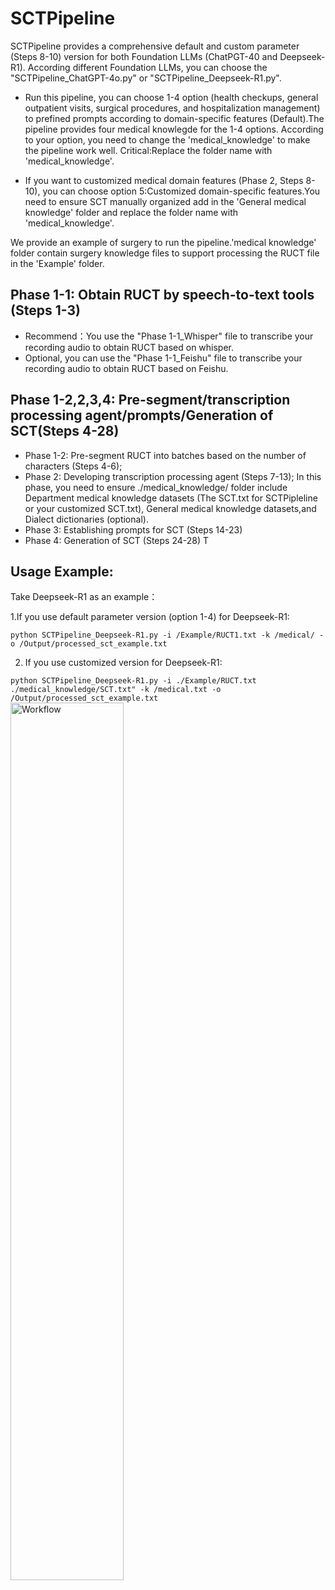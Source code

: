 # SCTPipeline
SCTPipeline provides a comprehensive default and custom parameter (Steps 8-10) version for both Foundation LLMs (ChatPGT-40 and Deepseek-R1).
According different Foundation LLMs, you can choose the "SCTPipeline_ChatGPT-4o.py" or "SCTPipeline_Deepseek-R1.py".
* Run this pipeline, you can choose 1-4 option (health checkups, general outpatient visits, surgical procedures, and hospitalization management) to prefined prompts according to domain-specific features (Default).The pipeline provides four medical knowlegde for the 1-4 options. According to your option, you need to change the 'medical_knowledge' to make the pipeline work well. Critical:Replace the folder name with 'medical_knowledge'.
  
* If you want to customized medical domain features (Phase 2, Steps 8-10), you can choose option 5:Customized domain-specific features.You need to ensure SCT manually organized add in the 'General medical knowledge' folder and replace the folder name with 'medical_knowledge'.

We provide an example of surgery to run the pipeline.'medical knowledge' folder contain surgery knowledge files to support processing the RUCT file in the 'Example' folder.

## Phase 1-1: Obtain RUCT by speech-to-text tools (Steps 1-3)
* Recommend：You use the "Phase 1-1_Whisper" file  to transcribe your recording audio to obtain RUCT based on whisper.
* Optional, you can use the "Phase 1-1_Feishu" file to transcribe your recording audio to obtain RUCT based on Feishu.

## Phase 1-2,2,3,4: Pre-segment/transcription processing agent/prompts/Generation of SCT(Steps 4-28)

* Phase 1-2: Pre-segment RUCT into batches based on the number of characters (Steps 4-6);
* Phase 2: Developing transcription processing agent (Steps 7-13);
  In this phase, you need to ensure ./medical_knowledge/ folder include Department medical knowledge datasets (The SCT.txt for SCTPipleline or your customized SCT.txt), General medical knowledge datasets,and Dialect dictionaries (optional).
* Phase 3: Establishing prompts for SCT (Steps 14-23)
* Phase 4: Generation of SCT (Steps 24-28)
T
## Usage Example: 
Take Deepseek-R1 as an example：

1.If you use default parameter version (option 1-4) for Deepseek-R1:

`python SCTPipeline_Deepseek-R1.py -i /Example/RUCT1.txt -k /medical/ -o /Output/processed_sct_example.txt`

2. If you use customized version for Deepseek-R1:

`python SCTPipeline_Deepseek-R1.py -i ./Example/RUCT.txt ./medical_knowledge/SCT.txt" -k /medical.txt -o /Output/processed_sct_example.txt`
<img src="https://github.com/user-attachments/assets/6b787e73-47bd-4dd4-9301-6ed1c503ff49" style="width:60%; height:auto;" alt="Workflow" />





